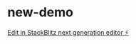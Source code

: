# new-demo

[Edit in StackBlitz next generation editor ⚡️](https://stackblitz.com/~/github.com/praneethnarisetty/new-demo)